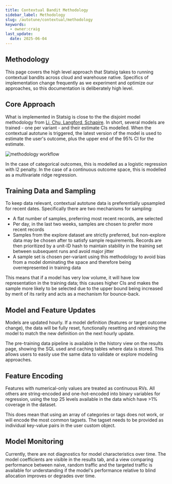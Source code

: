```yaml
---
title: Contextual Bandit Methodology
sidebar_label: Methodology
slug: /autotune/contextual/methodology
keywords:
  - owner:craig
last_update:
  date: 2025-06-04
---
```


## Methodology

This page covers the high level approach that Statsig takes to running contextual bandits across cloud and warehouse native. Specifics of implementation change frequently as we experiment and optimize our approaches, so this documentation is deliberately high level.

## Core Approach

What is implemented in Statsig is close to the the disjoint model methodology from [Li, Chu, Langford, Schapire](https://arxiv.org/pdf/1003.0146). In short, several models are trained - one per variant - and their estimate CIs modelled. When the contextual autotune is triggered, the latest version of the model is used to estimate the user's outcome, plus the upper end of the 95% CI for the estimate.

![methodology workflow](/img/whn/linucb.png)

In the case of categorical outcomes, this is modelled as a logistic regression with l2 penalty. In the case of a continuous outcome space, this is modelled as a multivariate ridge regression.

## Training Data and Sampling

To keep data relevant, contextual autotune data is preferentially upsampled for recent dates. Specifically there are two mechanisms for sampling:

- A flat number of samples, preferring most recent records, are selected
- Per day, in the last two weeks, samples are chosen to prefer more recent records
- Samples from the explore dataset are strictly preferred, but non-explore data may be chosen after to satisfy sample requirements. Records are then prioritized by a unit-ID hash to maintain stability in the training set between subsequent runs and avoid major jitter
- A sample set is chosen per-variant using this methodology to avoid bias from a model dominating the space and therefore being overrepresented in training data

This means that if a model has very low volume, it will have low representation in the training data; this causes higher CIs and makes the sample more likely to be selected due to the upper bound being increased by merit of its rarity and acts as a mechanism for bounce-back.

## Model and Feature Updates

Models are updated hourly. If a model definition (features or target outcome change), the data will be fully reset, functionally resetting and retraining the model to match the new definition on the next hourly update.

The pre-training data pipeline is available in the history view on the results page, showing the SQL used and caching tables where data is stored. This allows users to easily use the same data to validate or explore modeling approaches.

## Feature Encoding

Features with numerical-only values are treated as continuous RVs. All others are string-encoded and one-hot-encoded into binary variables for regression, using the top 25 levels available in the data which have >1% coverage in the dataset.

This does mean that using an array of categories or tags does not work, or will encode the most common tagsets. The tagset needs to be provided as individual key-value pairs in the user custom object.

## Model Monitoring

Currently, there are not diagnostics for model characteristics over time. The model coefficients are visible in the results tab, and a view comparing performance between naive, random traffic and the targeted traffic is available for understanding if the model's performance relative to blind allocation improves or degrades over time.
